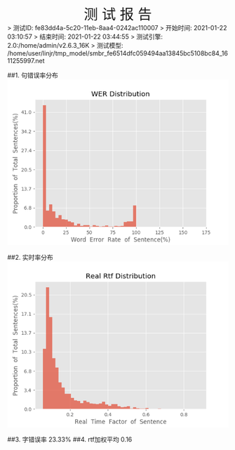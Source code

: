 <center><font size=6>测 试 报 告</font></center>
>	测试ID: fe83dd4a-5c20-11eb-8aa4-0242ac110007
>	开始时间: 2021-01-22 03:10:57
>	结束时间: 2021-01-22 03:44:55
>	测试引擎: 2.0:/home/admin/v2.6.3_16K
>	测试模型: /home/user/linjr/tmp_model/smbr_fe6514dfc059494aa13845bc5108bc84_1611255997.net

##1. 句错误率分布
![wer_distribution](./Wer_Distribution.png)

##2. 实时率分布
![read_rtf_distribution](./Real_Rtf_Distribution.png)

##3. 字错误率
23.33%
##4. rtf加权平均
0.16

